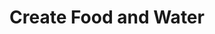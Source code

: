 ---
title: "Create Food and Water"
permalink: /spells/create-food-and-water/
tags:
  - Spell
available_for:
  - Cleric
  - Druid
  - Paladin
level: "3rd Level"
school: "Conjuration"
range: "30 ft"
comp:
  - V
  - S
description: |
  You create 45 pounds of food and 30 gallons of water on the ground or in containers within range, enough to sustain up to fifteen humanoids or five steeds for 24 hours. The food is bland but nourishing, and spoils if uneaten after 24 hours. The water is clean and doesn't go bad.
excerpt: "You create 45 pounds of food and 30 gallons of water on the ground or in containers within range, enough to sustain up to fifteen humanoids or five steeds for 24 hours."
source: "Basic Rules"
---